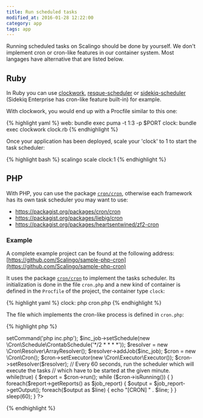 ```yaml
---
title: Run scheduled tasks
modified_at: 2016-01-28 12:22:00
category: app
tags: app
---
```


Running scheduled tasks on Scalingo should be done by yourself. We don't
implement cron or cron-like features in our container system. Most langages
have alternative that are listed below.

## Ruby

In Ruby you can use [clockwork](http://rubygems.org/gems/clockwork),
[resque-scheduler](https://rubygems.org/gems/resque-scheduler) or
[sidekiq-scheduler](https://rubygems.org/gems/sidekiq-scheduler) (Sidekiq
Enterprise has cron-like feature built-in) for example.

With clockwork, you would end up with a Procfile similar to this one:

{% highlight yaml %}
web: bundle exec puma -t 1:3 -p $PORT
clock: bundle exec clockwork clock.rb
{% endhighlight %}

Once your application has been deployed, scale your 'clock' to 1 to start the task
scheduler:

{% highlight bash %}
scalingo scale clock:1
{% endhighlight %}

## PHP

With PHP, you can use the package [`cron/cron`](https://github.com/Cron/Cron),
otherwise each framework has its own task scheduler you may want to use:

* https://packagist.org/packages/cron/cron
* https://packagist.org/packages/liebig/cron
* https://packagist.org/packages/heartsentwined/zf2-cron

### Example

A complete example project can be found at the following address:
[https://github.com/Scalingo/sample-php-cron](https://github.com/Scalingo/sample-php-cron)

It uses the package [`cron/cron`](https://github.com/Cron/Cron) to implement the tasks scheduler.
Its initialization is done in the file `cron.php` and a new kind of container is defined in the
`Procfile` of the project, the container type `clock`:

{% highlight yaml %}
clock: php cron.php
{% endhighlight %}

The file which implements the cron-like process is defined in `cron.php`:

{% highlight php %}
<?php
  require(__DIR__ . '/vendor/autoload.php');

  // Increment redis key every minute
  $inc_job = new \Cron\Job\ShellJob();
  $inc_job->setCommand('php inc.php');
  $inc_job->setSchedule(new \Cron\Schedule\CrontabSchedule('*/2 * * * *'));

  $resolver = new \Cron\Resolver\ArrayResolver();
  $resolver->addJob($inc_job);

  $cron = new \Cron\Cron();
  $cron->setExecutor(new \Cron\Executor\Executor());
  $cron->setResolver($resolver);

  // Every 60 seconds, run the scheduler which will execute the tasks
  // which have to be started at the given minute.
  while(true) {
    $report = $cron->run();
    while ($cron->isRunning()) { }
    foreach($report->getReports() as $job_report) {
      $output = $job_report->getOutput();
      foreach($output as $line) {
        echo "[CRON] " . $line;
      }
    }
    sleep(60);
  }
?>
{% endhighlight %}
